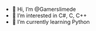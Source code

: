 - 👋 Hi, I’m @Gamerslimede
- 👀 I’m interested in C#, C, C++
- 🌱 I’m currently learning Python


<!---
Gamerslimede/Gamerslimede is a ✨ special ✨ repository because its `README.md` (this file) appears on your GitHub profile.
You can click the Preview link to take a look at your changes.
--->
